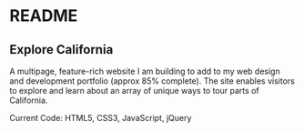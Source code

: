# README

## Explore California 

A multipage, feature-rich website I am building to add to my web design and development portfolio (approx 85% complete). The site enables visitors to explore and learn about an array of unique ways to tour parts of California.

Current Code: HTML5, CSS3, JavaScript, jQuery
